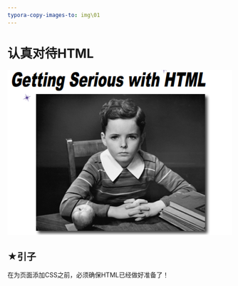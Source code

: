 ```yaml
---
typora-copy-images-to: img\01
---
```


# 认真对待HTML

![1546326314573](img/01/1546326314573.png)

## ★引子

在为页面添加CSS之前，必须确保HTML已经做好准备了！

